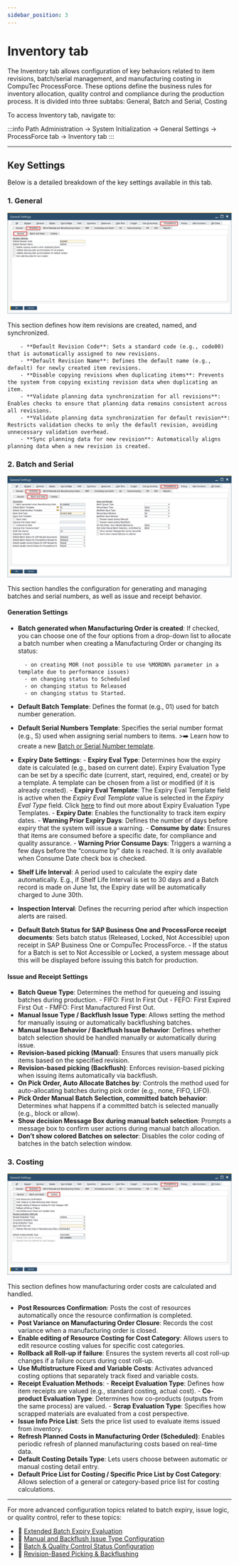 ```yaml
---
sidebar_position: 3
---
```


# Inventory tab

 The Inventory tab allows configuration of key behaviors related to item revisions, batch/serial management, and manufacturing costing in CompuTec ProcessForce. These options define the business rules for inventory allocation, quality control and compliance during the production process. It is divided into three subtabs: General, Batch and Serial, Costing

To access Inventory tab, navigate to:

:::info Path
Administration → System Initialization → General Settings → ProcessForce tab → Inventory tab
:::

---

## Key Settings

Below is a detailed breakdown of the key settings available in this tab.

### 1. General

![General tab](./media/inventory-tab/inventory-general.webp)

This section defines how item revisions are created, named, and synchronized.

        - **Default Revision Code**: Sets a standard code (e.g., code00) that is automatically assigned to new revisions.
        - **Default Revision Name**: Defines the default name (e.g., default) for newly created item revisions.
        - **Disable copying revisions when duplicating items**: Prevents the system from copying existing revision data when duplicating an item.
        - **Validate planning data synchronization for all revisions**: Enables checks to ensure that planning data remains consistent across all revisions.
        - **Validate planning data synchronization for default revision**: Restricts validation checks to only the default revision, avoiding unnecessary validation overhead.
        - **Sync planning data for new revision**: Automatically aligns planning data when a new revision is created.

### 2. Batch and Serial

![Batch and Serial](./media/inventory-tab/inventory-batch.webp)

This section handles the configuration for generating and managing batches and serial numbers, as well as issue and receipt behavior.

#### Generation Settings

- **Batch generated when Manufacturing Order is created**: If checked, you can choose one of the four options from a drop-down list to allocate a batch number when creating a Manufacturing Order or changing its status:

        - on creating MOR (not possible to use %MORDN% parameter in a template due to performance issues)
        - on changing status to Scheduled
        - on changing status to Released
        - on changing status to Started.
- **Default Batch Template**: Defines the format (e.g., 01) used for batch number generation.
- **Default Serial Numbers Template**: Specifies the serial number format (e.g., S) used when assigning serial numbers to items.
        >➡️ Learn how to create a new [Batch or Serial Number template](../../item-details/batch-serial-template-definition.md).
- **Expiry Date Settings**:
        - **Expiry Eval Type**: Determines how the expiry date is calculated (e.g., based on current date). Expiry Evaluation Type can be set by a specific date (current, start, required, end, create) or by a template. A template can be chosen from a list or modified (if it is already created).
        - **Expiry Eval Template**: The Expiry Eval Template field is active when the *Expiry Eval Template* value is selected in the *Expiry Eval Type* field. Click [here](../../inventory/batch-control/batch-control-settings/extended-batch-expiry-evaluation.md) to find out more about Expiry Evaluation Type Templates.
        - **Expiry Date**: Enables the functionality to track item expiry dates.
        - **Warning Prior Expiry Days**: Defines the number of days before expiry that the system will issue a warning.
        - **Consume by date**: Ensures that items are consumed before a specific date, for compliance and quality assurance.
        - **Warning Prior Consume Days**: Triggers a warning a few days before the “consume by” date is reached. It is only available when Consume Date check box is checked.
- **Shelf Life Interval**: A period used to calculate the expiry date automatically. E.g., if Shelf Life Interval is set to 30 days and a Batch record is made on June 1st, the Expiry date will be automatically charged to June 30th.
- **Inspection Interval**: Defines the recurring period after which inspection alerts are raised.
- **Default Batch Status for SAP Business One and ProcessForce receipt documents**: Sets batch status (Released, Locked, Not Accessible) upon receipt in SAP Business One or CompuTec ProcessForce.
        - If the status for a Batch is set to Not Accessible or Locked, a system message about this will be displayed before issuing this batch for production.

#### Issue and Receipt Settings

- **Batch Queue Type**: Determines the method for queueing and issuing batches during production.
        - FIFO: First In First Out
        - FEFO: First Expired First Out
        - FMFO: First Manufactured First Out.
- **Manual Issue Type / Backflush Issue Type**: Allows setting the method for manually issuing or automatically backflushing batches.
- **Manual Issue Behavior / Backflush Issue Behavior**: Defines whether batch selection should be handled manually or automatically during issue.
- **Revision-based picking (Manual)**: Ensures that users manually pick items based on the specified revision.
- **Revision-based picking (Backflush)**: Enforces revision-based picking when issuing items automatically via backflush.
- **On Pick Order, Auto Allocate Batches by**: Controls the method used for auto-allocating batches during pick order (e.g., none, FIFO, LIFO).
- **Pick Order Manual Batch Selection, committed batch behavior**: Determines what happens if a committed batch is selected manually (e.g., block or allow).
- **Show decision Message Box during manual batch selection**: Prompts a message box to confirm user actions during manual batch allocation.
- **Don’t show colored Batches on selector**: Disables the color coding of batches in the batch selection window.

### 3. Costing

![Costing](./media/inventory-tab/inventory-costing.webp)

This section defines how manufacturing order costs are calculated and handled.

- **Post Resources Confirmation**: Posts the cost of resources automatically once the resource confirmation is completed.
- **Post Variance on Manufacturing Order Closure**: Records the cost variance when a manufacturing order is closed.
- **Enable editing of Resource Costing for Cost Category**: Allows users to edit resource costing values for specific cost categories.
- **Rollback all Roll-up if failure**: Ensures the system reverts all cost roll-up changes if a failure occurs during cost roll-up.
- **Use Multistructure Fixed and Variable Costs**: Activates advanced costing options that separately track fixed and variable costs.
- **Receipt Evaluation Methods**:
        - **Receipt Evaluation Type**: Defines how item receipts are valued (e.g., standard costing, actual cost).
        - **Co-product Evaluation Type**: Determines how co-products (outputs from the same process) are valued.
        - **Scrap Evaluation Type**: Specifies how scrapped materials are evaluated from a cost perspective.
- **Issue Info Price List**: Sets the price list used to evaluate items issued from inventory.
- **Refresh Planned Costs in Manufacturing Order (Scheduled)**: Enables periodic refresh of planned manufacturing costs based on real-time data.
- **Default Costing Details Type**: Lets users choose between automatic or manual costing detail entry.
- **Default Price List for Costing / Specific Price List by Cost Category**: Allows selection of a general or category-based price list for costing calculations.

---

For more advanced configuration topics related to batch expiry, issue logic, or quality control, refer to these topics:

- 🔗 [Extended Batch Expiry Evaluation](../../inventory/batch-control/batch-control-settings/extended-batch-expiry-evaluation.md)  
- 🔗 [Manual and Backflush Issue Type Configuration](../../inventory/batch-control/batch-control-settings/manual-and-backflush-issue-type-configuration.md)  
- 🔗 [Batch & Quality Control Status Configuration](../../inventory/batch-control/batch-control-settings/configuration-batch-and-quality-control-status.md)  
- 🔗 [Revision-Based Picking & Backflushing](../../manufacturing/revision-based-picking.md)
